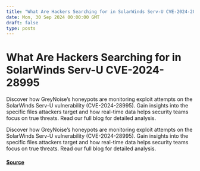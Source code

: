 ```yaml
---
title: "What Are Hackers Searching for in SolarWinds Serv-U CVE-2024-28995"
date: Mon, 30 Sep 2024 00:00:00 GMT
draft: false
type: posts
---
```

# What Are Hackers Searching for in SolarWinds Serv-U CVE-2024-28995





Discover how GreyNoise’s honeypots are monitoring exploit attempts on the SolarWinds Serv-U vulnerability (CVE-2024-28995). Gain insights into the specific files attackers target and how real-time data helps security teams focus on true threats. Read our full blog for detailed analysis.

Discover how GreyNoise’s honeypots are monitoring exploit attempts on the SolarWinds Serv-U vulnerability (CVE-2024-28995). Gain insights into the specific files attackers target and how real-time data helps security teams focus on true threats. Read our full blog for detailed analysis.

#### [Source](https://www.greynoise.io/blog/what-are-hackers-searching-for-in-solarwinds-serv-u-cve-2024-28995)

